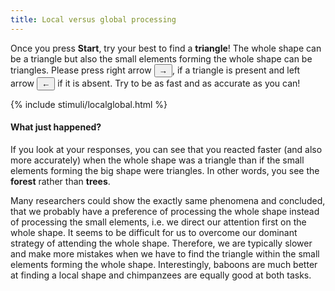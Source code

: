 ```yaml
---
title: Local versus global processing
---
```


Once you press **Start**, try your best to find a **triangle**! The whole shape can be a triangle but also the small elements forming the whole shape can be triangles.
                        Please press right arrow <button class="btn btn-secondary">&rarr;</button>, if a triangle is present and  left arrow <button class="btn btn-secondary">&larr;</button>  if it is absent.
                        Try to be as fast and as accurate as you can!

{% include stimuli/localglobal.html %}

#### What just happened?
 If you look at your responses, you can see that you reacted faster (and also more accurately) when the whole shape was a triangle than if the small elements forming the big shape were triangles. In other words, you see the **forest** rather than **trees**.

Many researchers could show the exactly same phenomena and concluded, that we probably have a preference of processing the whole shape instead of processing the small elements, i.e. we direct our attention first on the whole shape.
It seems to be difficult for us to overcome our dominant strategy of attending the whole shape.
Therefore, we are typically slower and make more mistakes when we have to find the triangle within the small elements forming the whole shape.
Interestingly, baboons are much better at finding a local shape and chimpanzees are equally good at both tasks. 